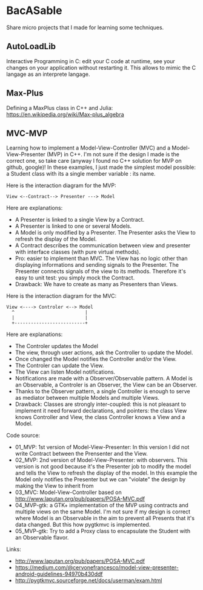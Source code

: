 # BacASable

Share micro projects that I made for learning some techniques.

## AutoLoadLib

Interactive Programming in C: edit your C code at runtime, see your changes on your application without restarting it.
This allows to mimic the C langage as an interprete langage.

## Max-Plus

Defining a MaxPlus class in C++ and Julia:
https://en.wikipedia.org/wiki/Max-plus_algebra

## MVC-MVP

Learning how to implement a Model-View-Controller (MVC) and a Model-View-Presenter (MVP) in C++. I'm not sure if the design I made is the correct one, so take care (anyway I found no C++ solution for MVP on github, google)! In these examples, I just made the simplest model possible: a Student class with its a single member variable : its name.

Here is the interaction diagram for the MVP:

```
View <--Contract--> Presenter ---> Model
```

Here are explanations:
* A Presenter is linked to a single View by a Contract. 
* A Presenter is linked to one or several Models.
* A Model is only modified by a Presenter. The Presenter asks the View to refresh the display of the Model.
* A Contract describes the communication between view and presenter with interface classes (with pure virtual methods).
* Pro: easier to implement than MVC. The View has no logic other than displaying informations and sending signals to the Presenter. The Presenter connects signals of the view to its methods. Therefore it's easy to unit test: you simply mock the Contract.
* Drawback: We have to create as many as Presenters than Views.

Here is the interaction diagram for the MVC:

```
View <----> Controler <--> Model
  ^                          |
  |                          |
  +--------------------------+
```

Here are explanations:
* The Controler updates the Model
* The view, through user actions, ask the Controller to update the Model.
* Once changed the Model notifies the Controller and/or the View.
* The Controler can update the View.
* The View can listen Model notifications.
* Notifications are made with a Observer/Observable pattern. A Model is an Observable, a Controler is an Observer, the View can be an Observer.
* Thanks to the Observer pattern, a single Controller is enough to serve as mediator between multiple Models and multiple Views.
* Drawback: Classes are strongly inter-coupled: this is not pleasant to implement it need forward declarations, and pointers: the class View knows Controller and View, the class Controller knows a View and a Model. 

Code source:
* 01_MVP: 1st version of Model-View-Presenter: In this version I did not write Contract between the Prensenter and the View.
* 02_MVP: 2nd version of Model-View-Presenter: with observers. This version is not good because it's the Presenter job to modify the model and tells the View to refresh the display of the model. In this example the Model only notifies the Presenter but we can "violate" the design by making the View to inherit from 
* 03_MVC: Model-View-Controller based on http://www.laputan.org/pub/papers/POSA-MVC.pdf
* 04_MVP-gtk: a GTK+ implementation of the MVP using contracts and multiple views on the same Model. I'm not sure if my design is correct where Model is an Observable in the aim to prevent all Presents that it's data changed. But this how pygtkmvc is implemented.
* 05_MVP-gtk: Try to add a Proxy class to encapsulate the Student with an Observable flavor.

Links:
* http://www.laputan.org/pub/papers/POSA-MVC.pdf
* https://medium.com/@cervonefrancesco/model-view-presenter-android-guidelines-94970b430ddf
* http://pygtkmvc.sourceforge.net/docs/userman/exam.html
